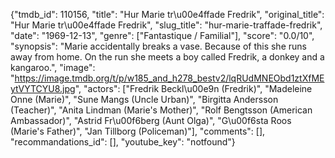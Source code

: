 {"tmdb_id": 110156, "title": "Hur Marie tr\u00e4ffade Fredrik", "original_title": "Hur Marie tr\u00e4ffade Fredrik", "slug_title": "hur-marie-traffade-fredrik", "date": "1969-12-13", "genre": ["Fantastique / Familial"], "score": "0.0/10", "synopsis": "Marie accidentally breaks a vase. Because of this she runs away from home. On the run she meets a boy called Fredrik, a donkey and a kangaroo.", "image": "https://image.tmdb.org/t/p/w185_and_h278_bestv2/lqRUdMNEObd1ztXfMEytVYTCYU8.jpg", "actors": ["Fredrik Beckl\u00e9n (Fredrik)", "Madeleine Onne (Marie)", "Sune Mangs (Uncle Urban)", "Birgitta Andersson (Teacher)", "Anita Lindman (Marie's Mother)", "Rolf Bengtsson (American Ambassador)", "Astrid Fr\u00f6berg (Aunt Olga)", "G\u00f6sta Roos (Marie's Father)", "Jan Tillborg (Policeman)"], "comments": [], "recommandations_id": [], "youtube_key": "notfound"}